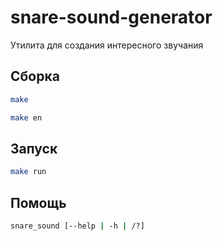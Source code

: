 # snare-sound-generator
Утилита для создания интересного звучания

## Сборка
```bash
make
```
```bash
make en
```

## Запуск
```bash
make run
```

## Помощь
```bash
snare_sound [--help | -h | /?]
```

